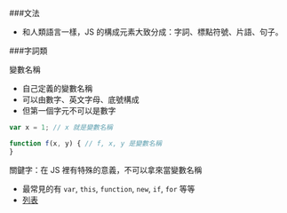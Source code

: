 ###文法

* 和人類語言一樣，JS 的構成元素大致分成：字詞、標點符號、片語、句子。



###字詞類

變數名稱
* 自己定義的變數名稱
* 可以由數字、英文字母、底號構成
* 但第一個字元不可以是數字

```js
var x = 1; // x 就是變數名稱

function f(x, y) { // f, x, y 是變數名稱
}
```

關鍵字：在 JS 裡有特殊的意義，不可以拿來當變數名稱
* 最常見的有 `var`, `this`, `function`, `new`, `if`, `for` 等等
* [列表](https://developer.mozilla.org/en-US/docs/Web/JavaScript/Reference/Lexical_grammar#Keywords)
